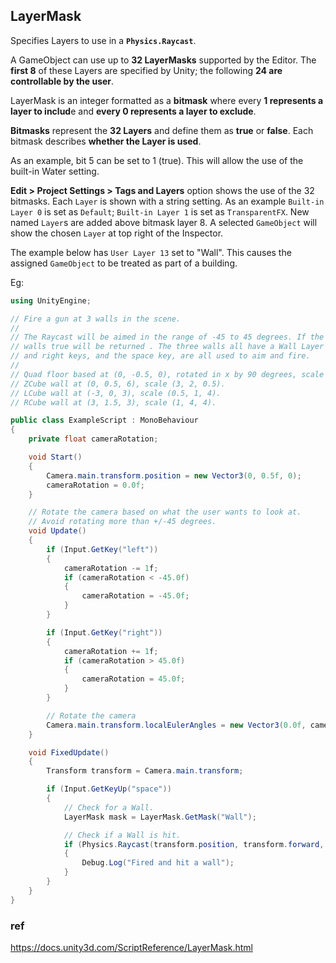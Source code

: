 ## LayerMask
Specifies Layers to use in a **`Physics.Raycast`**.

A GameObject can use up to **32 LayerMasks** supported by the Editor. The **first 8** of these Layers are specified by Unity; the following **24 are controllable by the user**.

LayerMask is an integer formatted as a **bitmask** where every **1 represents a layer to includ**e and **every 0 represents a layer to exclude**.


**Bitmasks** represent the **32 Layers** and define them as **true** or **false**. Each bitmask describes **whether the Layer is used**. 

As an example, bit 5 can be set to 1 (true). This will allow the use of the built-in Water setting.


**Edit > Project Settings > Tags and Layers** option shows the use of the 32 bitmasks. Each `Layer` is shown with a string setting. As an example `Built-in Layer 0` is set as `Default`; `Built-in Layer 1` is set as `TransparentFX`. New named `Layer`s are added above bitmask layer 8. A selected `GameObject` will show the chosen `Layer` at top right of the Inspector. 

The example below has `User Layer 13` set to "Wall". This causes the assigned `GameObject` to be treated as part of a building.

Eg:
```cs
using UnityEngine;

// Fire a gun at 3 walls in the scene.
//
// The Raycast will be aimed in the range of -45 to 45 degrees. If the Ray hits any of the
// walls true will be returned . The three walls all have a Wall Layer attached.  The left
// and right keys, and the space key, are all used to aim and fire.
//
// Quad floor based at (0, -0.5, 0), rotated in x by 90 degrees, scale (8, 8, 8).
// ZCube wall at (0, 0.5, 6), scale (3, 2, 0.5).
// LCube wall at (-3, 0, 3), scale (0.5, 1, 4).
// RCube wall at (3, 1.5, 3), scale (1, 4, 4).

public class ExampleScript : MonoBehaviour
{
    private float cameraRotation;

    void Start()
    {
        Camera.main.transform.position = new Vector3(0, 0.5f, 0);
        cameraRotation = 0.0f;
    }

    // Rotate the camera based on what the user wants to look at.
    // Avoid rotating more than +/-45 degrees.
    void Update()
    {
        if (Input.GetKey("left"))
        {
            cameraRotation -= 1f;
            if (cameraRotation < -45.0f)
            {
                cameraRotation = -45.0f;
            }
        }

        if (Input.GetKey("right"))
        {
            cameraRotation += 1f;
            if (cameraRotation > 45.0f)
            {
                cameraRotation = 45.0f;
            }
        }

        // Rotate the camera
        Camera.main.transform.localEulerAngles = new Vector3(0.0f, cameraRotation, 0.0f);
    }

    void FixedUpdate()
    {
        Transform transform = Camera.main.transform;

        if (Input.GetKeyUp("space"))
        {
            // Check for a Wall.
            LayerMask mask = LayerMask.GetMask("Wall");

            // Check if a Wall is hit.
            if (Physics.Raycast(transform.position, transform.forward, 20.0f, mask))
            {
                Debug.Log("Fired and hit a wall");
            }
        }
    }
}
```


### ref

https://docs.unity3d.com/ScriptReference/LayerMask.html



